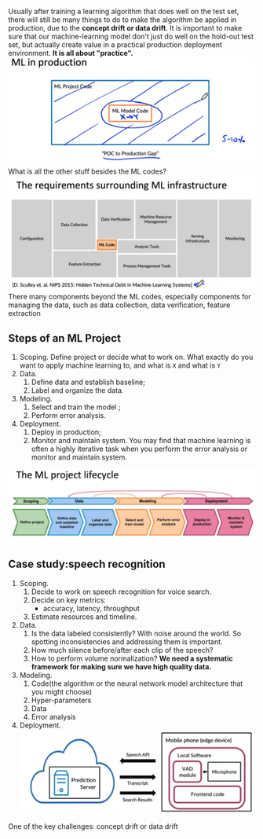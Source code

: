 Usually after training a learning algorithm that does well on the test set, there will still be many things to do to make the algorithm be applied in production, due to the **concept drift or data drift**. It is important to make sure that our machine-learning model don't just do well on the hold-out test set, but actually create value in a practical production deployment environment. **It is all about "practice".** 
![POC(proof of concept) to Production Gap](figures/WechatIMG8.png)
What is all the other stuff besides the ML codes?
![The requirement surrounding ML infrastructure](figures/WechatIMG9.png)
There many components beyond the ML codes, especially components for managing the data, such as data collection, data verification, feature extraction
## Steps of an ML Project
1. Scoping. Define project or decide what to work on. What exactly do you want to apply machine learning to, and what is `X` and what is `Y`
2. Data.
   1. Define data and establish baseline;
   2. Label and organize the data.
3. Modeling.
   1. Select and train the model ;
   2. Perform error analysis.
4. Deployment.
   1. Deploy in production;
   2. Monitor and maintain system.
You may find that machine learning is often a highly iterative task when you perform the error analysis or monitor and maintain system.

![Lifecycle of ML project](figures/WechatIMG11.png)
## Case study:speech recognition
1. Scoping.
   1. Decide to work on speech recognition for voice search.
   2. Decide on key metrics:
      -   accuracy, latency, throughput
   3. Estimate resources and timeline.
2. Data.
   1. Is the data labeled consistently? With noise around the world. So spotting inconsistencies and addressing them is important.
   2. How much silence before/after each clip of the speech?
   3. How to perform volume normalization?
**We need a systematic framework for making sure we have high quality data.**
3. Modeling.
   1. Code(the algorithm or the neural network model architecture that you might choose)
   2. Hyper-parameters
   3. Data
   4. Error analysis
4. Deployment.
   ![deployment of the model](figures/WechatIMG12.png)

One of the key challenges: concept drift or data drift
